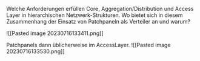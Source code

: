 Welche Anforderungen erfüllen Core, Aggregation/Distribution und Access Layer in hierarchischen Netzwerk-Strukturen. Wo bietet sich in diesem Zusammenhang der Einsatz von Patchpaneln als Verteiler an und warum?


![[Pasted image 20230716133411.png]]

Patchpanels dann üblicherweise im AccessLayer.
![[Pasted image 20230716133530.png]]